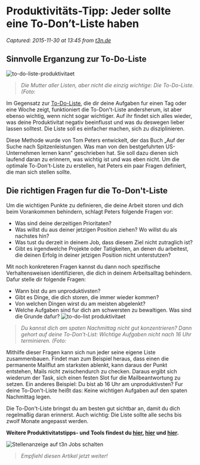 # Produktivitäts-Tipp: Jeder sollte eine To-Don’t-Liste haben

_Captured: 2015-11-30 at 13:45 from [t3n.de](http://t3n.de/news/to-do-liste-produktivitaets-tipp-661146/?utm_source=feedburner+t3n+News+12.000er&utm_medium=feed&utm_campaign=Feed%3A+aktuell%2Ffeeds%2Frss+%28t3n+News%29)_

## Sinnvolle Erganzung zur To-Do-Liste

![to-do-liste-produktivitaet](http://t3n.de/news/wp-content/uploads/2015/11/to-do-liste-produktivitaet-595x397.jpg)

> _Die Mutter aller Listen, aber nicht die einzig wichtige: Die To-Do-Liste. (Foto:_

Im Gegensatz zur [To-Do-Liste](http://t3n.de/news/to-do-listen-debatte-572681/), die dir deine Aufgaben fur einen Tag oder eine Woche zeigt, funktioniert die To-Don't-Liste andersherum, ist aber ebenso wichtig, wenn nicht sogar wichtiger. Auf ihr findet sich alles wieder, was deine Produktivitat negativ beeinflusst und was du deswegen lieber lassen solltest. Die Liste soll es einfacher machen, sich zu disziplinieren.

Diese Methode wurde von Tom Peters entwickelt, der das Buch „Auf der Suche nach Spitzenleistungen. Was man von den bestgefuhrten US-Unternehmen lernen kann" geschrieben hat. Sie soll dazu dienen sich laufend daran zu erinnern, was wichtig ist und was eben nicht. Um die optimale To-Don't-Liste zu erstellen, hat Peters ein paar Fragen definiert, die man sich stellen sollte.

## Die richtigen Fragen fur die To-Don't-Liste

Um die wichtigen Punkte zu definieren, die deine Arbeit storen und dich beim Vorankommen behindern, schlagt Peters folgende Fragen vor:

  * Was sind deine derzeitigen Prioritaten?
  * Was willst du aus deiner jetzigen Position ziehen? Wo willst du als nachstes hin?
  * Was tust du derzeit in deinem Job, dass diesem Ziel nicht zutraglich ist?
  * Gibt es irgendwelche Projekte oder Tatigkeiten, an denen du arbeitest, die deinen Erfolg in deiner jetzigen Position nicht unterstutzen?

Mit noch konkreteren Fragen kannst du dann noch spezifische Verhaltensweisen identifizieren, die dich in deinem Arbeitsalltag behindern. Dafur stelle dir folgende Fragen:

  * Wann bist du am unproduktivsten?
  * Gibt es Dinge, die dich storen, die immer wieder kommen?
  * Von welchen Dingen wirst du am meisten abgelenkt?
  * Welche Aufgaben sind fur dich am schwersten zu bewaltigen. Was sind die Grunde dafur?
![to-do-list produktivitaet](http://t3n.de/news/wp-content/uploads/2015/11/to-do-list-produktivitaet-595x397.jpg)

> _Du kannst dich am spaten Nachmittag nicht gut konzentrieren? Dann gehort auf deine To-Don't-List: Wichtige Aufgaben nicht nach 16 Uhr terminieren. (Foto:_

Mithilfe dieser Fragen kann sich nun jeder seine eigene Liste zusammenbauen. Findet man zum Beispiel heraus, dass einen die permanente Mailflut am starksten ablenkt, kann daraus der Punkt entstehen, Mails nicht zwischendurch zu checken. Daraus ergibt sich wiederum der Task, sich einen festen Slot fur die Mailbeantwortung zu setzen. Ein anderes Beispiel: Du bist ab 16 Uhr am unproduktivsten? Fur deine To-Don't-Liste heißt das: Keine wichtigen Aufgaben auf den spaten Nachmittag legen.

Die To-Don't-Liste bringst du am besten gut sichtbar an, damit du dich regelmaßig daran erinnerst. Auch wichtig: Die Liste sollte alle sechs bis zwolf Monate angepasst werden.

**Weitere Produktivitatstipps- und Tools findest du [hier](http://t3n.de/news/4-wege-uebermenschlicher-produktivitaet-640852/), [hier](http://t3n.de/tag/themenwoche-produktivitaet) und [hier](http://t3n.de/news/to-do-software-sechs-tools-um-451433/).**

![Stellenanzeige auf t3n Jobs schalten](http://t3n.sc/core/images/specials/banner_stuhl_frei_kampagne_stuhl_ressort.png)

> _Empfiehl diesen Artikel jetzt weiter!_

